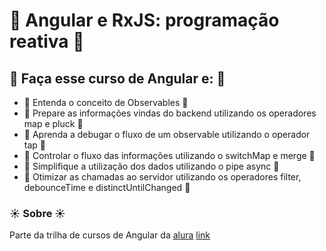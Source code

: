 # :green_apple: Angular e RxJS: programação reativa :green_apple:


## :pear: Faça esse curso de Angular e: :pear:

- :radio_button: Entenda o conceito de Observables :radio_button:
- :radio_button: Prepare as informações vindas do backend utilizando os operadores map e pluck :radio_button:
- :radio_button: Aprenda a debugar o fluxo de um observable utilizando o operador tap :radio_button:
- :radio_button: Controlar o fluxo das informações utilizando o switchMap e merge :radio_button:
- :radio_button: Simplifique a utilização dos dados utilizando o pipe async :radio_button:
- :radio_button: Otimizar as chamadas ao servidor utilizando os operadores filter, debounceTime e distinctUntilChanged :radio_button:


### :sunny: Sobre :sunny:
Parte da trilha de cursos de Angular da [alura](https://cursos.alura.com.br)
[link](https://cursos.alura.com.br/course/angular-rxjs-introducao-programacao-reativa)

